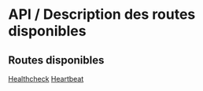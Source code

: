 # API / Description des routes disponibles

## Routes disponibles

[Healthcheck](./healthcheck/api_v2_healthcheck.md)
[Heartbeat](./heartbeat/api_v2_heartbeat.md)
